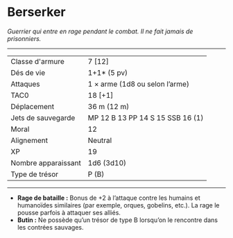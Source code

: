 # Berserker


*Guerrier qui entre en rage pendant le combat. Il ne fait jamais de
prisonniers.*

-----

|                     |                                  |
| ------------------- | -------------------------------- |
| Classe d'armure     | 7 \[12\]                         |
| Dés de vie          | 1+1\* (5 pv)                     |
| Attaques            | 1 × arme (1d8 ou selon l’arme)   |
| TAC0                | 18 \[+1\]                        |
| Déplacement         | 36 m (12 m)                      |
| Jets de sauvegarde  | MP 12 B 13 PP 14 S 15 SSB 16 (1) |
| Moral               | 12                               |
| Alignement          | Neutral                          |
| XP                  | 19                               |
| Nombre apparaissant | 1d6 (3d10)                       |
| Type de trésor      | P (B)                            |

-----

  - **Rage de bataille :** Bonus de +2 à l’attaque contre les humains et
    humanoïdes similaires (par exemple, orques, gobelins, etc.). La rage
    le pousse parfois à attaquer ses alliés.
  - **Butin :** Ne possède qu’un trésor de type B lorsqu’on le rencontre
    dans les contrées sauvages.